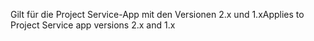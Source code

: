 <span data-ttu-id="6f78b-101">Gilt für die Project Service-App mit den Versionen 2.x und 1.x</span><span class="sxs-lookup"><span data-stu-id="6f78b-101">Applies to Project Service app versions 2.x and 1.x</span></span>
